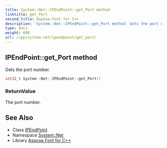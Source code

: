 ```yaml
---
title: System::Net::IPEndPoint::get_Port method
linktitle: get_Port
second_title: Aspose.Font for C++
description: 'System::Net::IPEndPoint::get_Port method. Gets the port number in C++.'
type: docs
weight: 600
url: /cpp/system.net/ipendpoint/get_port/
---
```

## IPEndPoint::get_Port method


Gets the port number.

```cpp
int32_t System::Net::IPEndPoint::get_Port()
```


### ReturnValue

The port number.

## See Also

* Class [IPEndPoint](../)
* Namespace [System::Net](../../)
* Library [Aspose.Font for C++](../../../)
